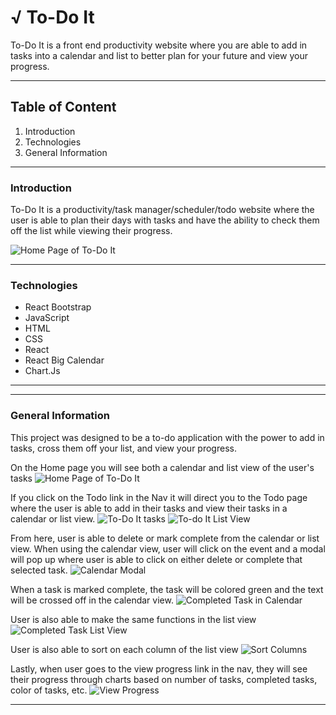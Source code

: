 # √ To-Do It

To-Do It is a front end productivity website where you are able to add in tasks into a calendar and list to better plan for your future and view your progress.

---

## Table of Content

1. Introduction
2. Technologies
3. General Information

---

### Introduction

To-Do It is a productivity/task manager/scheduler/todo website where the user is able to plan their days with tasks and have the ability to check them off the list while viewing their progress.

![Home Page of To-Do It](https://user-images.githubusercontent.com/41593558/178065251-8f1dfd09-067f-4eec-a673-ca7620e1b51c.png)

---

### Technologies

- React Bootstrap
- JavaScript
- HTML
- CSS
- React
- React Big Calendar
- Chart.Js

---

---

### General Information
This project was designed to be a to-do application with the power to add in tasks, cross them off your list, and view your progress.

On the Home page you will see both a calendar and list view of the user's tasks
![Home Page of To-Do It](https://user-images.githubusercontent.com/41593558/178065251-8f1dfd09-067f-4eec-a673-ca7620e1b51c.png)

If you click on the Todo link in the Nav it will direct you to the Todo page where the user is able to add in their tasks and view their tasks in a calendar or list view.
![To-Do It tasks](https://user-images.githubusercontent.com/41593558/178066608-017f09f7-96ca-4543-95f1-03849931f5c7.png)
![To-do It List View](https://user-images.githubusercontent.com/41593558/178066767-87bc55c6-421f-4cb5-bfda-c5d119e5cefa.png)

From here, user is able to delete or mark complete from the calendar or list view. When using the calendar view, user will click on the event and a modal will pop up where user is able to click on either delete or complete that selected task.
![Calendar Modal](https://user-images.githubusercontent.com/41593558/178067094-cca9de51-c91c-4a74-a5ef-2194a1888438.png)


When a task is marked complete, the task will be colored green and the text will be crossed off in the calendar view.
![Completed Task in Calendar](https://user-images.githubusercontent.com/41593558/178067273-8f581e6d-cf80-4d29-98a4-c8c102fb5fcc.png)

User is also able to make the same functions in the list view
![Completed Task List View](https://user-images.githubusercontent.com/41593558/178067454-0ad835b5-456a-40ce-8901-2a980fb07b19.png)

User is also able to sort on each column of the list view
![Sort Columns](https://user-images.githubusercontent.com/41593558/178068116-7cdd5398-9835-428b-9627-7f28ae3fa7a2.png)

Lastly, when user goes to the view progress link in the nav, they will see their progress through charts based on number of tasks, completed tasks, color of tasks, etc.
![View Progress](https://user-images.githubusercontent.com/41593558/178068385-1007f222-658d-4b7b-aeee-33ea144de46a.png)

---